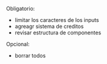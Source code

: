 Obligatorio:
- limitar los caracteres de los inputs
- agreagr sistema de creditos
- revisar estructura de componentes

Opcional:
- borrar todos

